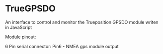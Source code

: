 # TrueGPSDO

An interface to control and monitor the Trueposition GPSDO module writen in JavaScript



Module pinout:

6 Pin serial connector:
Pin6 - NMEA  gps module output
